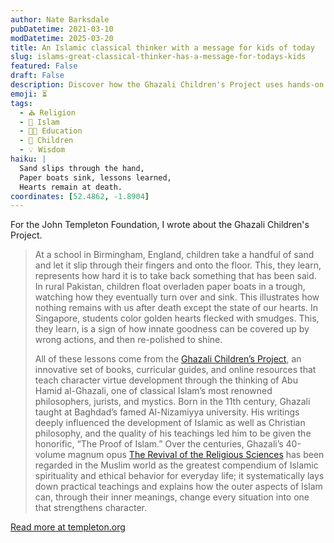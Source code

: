 ```yaml
---
author: Nate Barksdale
pubDatetime: 2021-03-10
modDatetime: 2025-03-20
title: An Islamic classical thinker with a message for kids of today
slug: islams-great-classical-thinker-has-a-message-for-todays-kids
featured: False
draft: False
description: Discover how the Ghazali Children's Project uses hands-on lessons, like spilling sand, to teach profound spiritual and ethical concepts to children.
emoji: ⏳
tags:
  - ⛪ Religion
  - 🌙 Islam
  - 👩‍🏫 Education
  - 👶 Children
  - 💡 Wisdom
haiku: |
  Sand slips through the hand,
  Paper boats sink, lessons learned,
  Hearts remain at death.
coordinates: [52.4862, -1.8904]
---
```


For the John Templeton Foundation, I wrote about the Ghazali Children's Project.

> At a school in Birmingham, England, children take a handful of sand and let it slip through their fingers and onto the floor. This, they learn, represents how hard it is to take back something that has been said. In rural Pakistan, children float overladen paper boats in a trough, watching how they eventually turn over and sink. This illustrates how nothing remains with us after death except the state of our hearts. In Singapore, students color golden hearts flecked with smudges. This, they learn, is a sign of how innate goodness can be covered up by wrong actions, and then re-polished to shine.
>
> All of these lessons come from the [Ghazali Children’s Project](https://ghazalichildren.org/), an innovative set of books, curricular guides, and online resources that teach character virtue development through the thinking of Abu Hamid al-Ghazali, one of classical Islam’s most renowned philosophers, jurists, and mystics. Born in the 11th century, Ghazali taught at Baghdad’s famed Al-Nizamiyya university. His writings deeply influenced the development of Islamic as well as Christian philosophy, and the quality of his teachings led him to be given the honorific, “The Proof of Islam.” Over the centuries, Ghazali’s 40-volume magnum opus [The Revival of the Religious Sciences](https://en.wikipedia.org/wiki/The_Revival_of_the_Religious_Sciences) has been regarded in the Muslim world as the greatest compendium of Islamic spirituality and ethical behavior for everyday life; it systematically lays down practical teachings and explains how the outer aspects of Islam can, through their inner meanings, change every situation into one that strengthens character.

[Read more at templeton.org](https://www.templeton.org/grant/publishing-illustrated-childrenos-books-and-workbooks-that-teach-and-encourage-character-and-virtue-development-in-generations-of-muslim-children)
